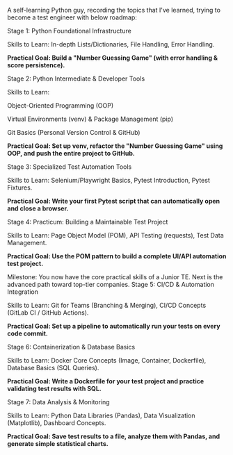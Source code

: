 A self-learning Python guy, recording the topics that I've learned, trying to become a test engineer with below roadmap:


Stage 1: Python Foundational Infrastructure

Skills to Learn: In-depth Lists/Dictionaries, File Handling, Error Handling.

**Practical Goal: Build a "Number Guessing Game" (with error handling & score persistence).**

Stage 2: Python Intermediate & Developer Tools

Skills to Learn:

Object-Oriented Programming (OOP)

Virtual Environments (venv) & Package Management (pip)

Git Basics (Personal Version Control & GitHub)

**Practical Goal: Set up venv, refactor the "Number Guessing Game" using OOP, and push the entire project to GitHub.**

Stage 3: Specialized Test Automation Tools

Skills to Learn: Selenium/Playwright Basics, Pytest Introduction, Pytest Fixtures.

**Practical Goal: Write your first Pytest script that can automatically open and close a browser.**

Stage 4: Practicum: Building a Maintainable Test Project

Skills to Learn: Page Object Model (POM), API Testing (requests), Test Data Management.

**Practical Goal: Use the POM pattern to build a complete UI/API automation test project.**

Milestone: You now have the core practical skills of a Junior TE. Next is the advanced path toward top-tier companies.
Stage 5: CI/CD & Automation Integration

Skills to Learn: Git for Teams (Branching & Merging), CI/CD Concepts (GitLab CI / GitHub Actions).

**Practical Goal: Set up a pipeline to automatically run your tests on every code commit.**

Stage 6: Containerization & Database Basics

Skills to Learn: Docker Core Concepts (Image, Container, Dockerfile), Database Basics (SQL Queries).

**Practical Goal: Write a Dockerfile for your test project and practice validating test results with SQL.**

Stage 7: Data Analysis & Monitoring

Skills to Learn: Python Data Libraries (Pandas), Data Visualization (Matplotlib), Dashboard Concepts.

**Practical Goal: Save test results to a file, analyze them with Pandas, and generate simple statistical charts.**
